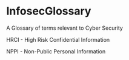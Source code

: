 # InfosecGlossary
A Glossary of terms relevant to Cyber Security

HRCI - High Risk Confidential Information

NPPI - Non-Public Personal Information

